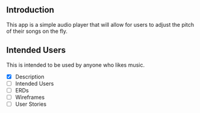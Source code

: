 ## Introduction
This app is a simple audio player that will allow for users to adjust the pitch of their songs on 
the fly. 

## Intended Users
This is intended to be used by anyone who likes music.

* [x] Description
* [ ] Intended Users
* [ ] ERDs
* [ ] Wireframes
* [ ] User Stories
